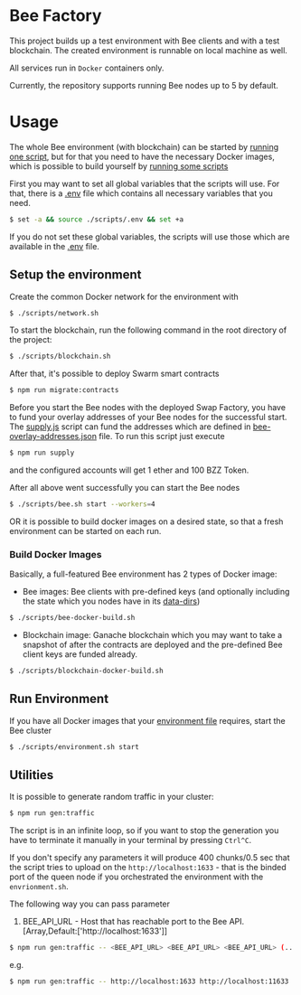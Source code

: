 # Bee Factory
This project builds up a test environment with Bee clients and with a test blockchain.
The created environment is runnable on local machine as well.

All services run in `Docker` containers only.

Currently, the repository supports running Bee nodes up to 5 by default.

# Usage
The whole Bee environment (with blockchain) can be started by [running one script](###Run-Environment),
but for that you need to have the necessary Docker images, which is possible to build yourself by [running some scripts](###Setup-the-environment)

First you may want to set all global variables that the scripts will use.
For that, there is a [.env](scripts/.env) file which contains all necessary variables that you need.

```sh
$ set -a && source ./scripts/.env && set +a
```

If you do not set these global variables, the scripts will use those which are available in the [.env](scripts/.env) file.

## Setup the environment

Create the common Docker network for the environment with

```sh
$ ./scripts/network.sh
```

To start the blockchain, run the following command in the root directory of the project:

```sh
$ ./scripts/blockchain.sh
```

After that, it's possible to deploy Swarm smart contracts

```sh
$ npm run migrate:contracts
```

Before you start the Bee nodes with the deployed Swap Factory, you have to fund your overlay addresses of your Bee nodes for the successful start.
The [supply.js](src/supply.js) script can fund the addresses which are defined in [bee-overlay-addresses.json](bee-overlay-addresses.json) file.
To run this script just execute

```sh
$ npm run supply
```

and the configured accounts will get 1 ether and 100 BZZ Token.

After all above went successfully you can start the Bee nodes

```sh
$ ./scripts/bee.sh start --workers=4
```

OR it is possible to build docker images on a desired state, so that a fresh environment can be started on each run.

### Build Docker Images

Basically, a full-featured Bee environment has 2 types of Docker image:

- Bee images: Bee clients with pre-defined keys (and optionally including the state which you nodes have in its [data-dirs](scripts/bee-data-dirs))
```sh
$ ./scripts/bee-docker-build.sh
```
- Blockchain image: Ganache blockchain which you may want to take a snapshot of after the contracts are deployed and the pre-defined Bee client keys are funded already.
```sh
$ ./scripts/blockchain-docker-build.sh
```

## Run Environment

If you have all Docker images that your [environment file](scripts/.env) requires,
start the Bee cluster

```sh
$ ./scripts/environment.sh start
```

## Utilities

It is possible to generate random traffic in your cluster:

```sh
$ npm run gen:traffic 
```

The script is in an infinite loop, so if you want to stop the generation you have to terminate it manually in your terminal by pressing `Ctrl^C`.

If you don't specify any parameters it will produce 400 chunks/0.5 sec that the script tries to upload on the `http://localhost:1633` - that is the binded port of the queen node if you orchestrated the environment with the `envrionment.sh`.

The following way you can pass parameter

1. BEE_API_URL - Host that has reachable port to the Bee API. [Array<string>,Default:['http://localhost:1633']]

```sh
$ npm run gen:traffic -- <BEE_API_URL> <BEE_API_URL> <BEE_API_URL> (...)
```

e.g.

```sh
$ npm run gen:traffic -- http://localhost:1633 http://localhost:11633
```
